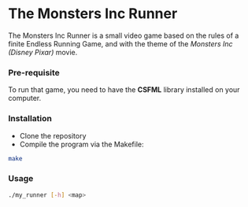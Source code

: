 # The Monsters Inc Runner

The Monsters Inc Runner is a small video game based on the rules of a finite Endless Running
Game, and with the theme of the *Monsters Inc (Disney Pixar)* movie.

### Pre-requisite

To run that game, you need to have the **CSFML** library installed on your computer.

### Installation
- Clone the repository
- Compile the program via the Makefile:
```bash
make
```
### Usage
```bash
./my_runner [-h] <map>
```